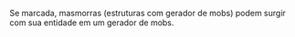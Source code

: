 Se marcada, masmorras (estruturas com gerador de mobs) podem surgir com sua entidade em um gerador de mobs.
